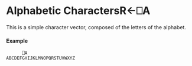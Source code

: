 




<h1 class="heading"><span class="name">Alphabetic Characters</span><span class="command">R←⎕A</span></h1>

This is a simple character vector, composed of the letters of the alphabet.

#### Example
```apl
      ⎕A
ABCDEFGHIJKLMNOPQRSTUVWXYZ
```



